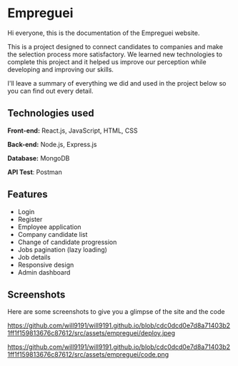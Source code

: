 
# Empreguei


Hi everyone, this is the documentation of the Empreguei website.

This is a project designed to connect candidates to companies and make the selection process more satisfactory. We learned new technologies to complete this project and it helped us improve our perception while developing and improving our skills.

I'll leave a summary of everything we did and used in the project below so you can find out every detail.
## Technologies used

**Front-end:** React.js, JavaScript, HTML, CSS

**Back-end:** Node.js, Express.js

**Database:** MongoDB

**API Test**: Postman
## Features

- Login
- Register
- Employee application
- Company candidate list
- Change of candidate progression
- Jobs pagination (lazy loading)
- Job details
- Responsive design
- Admin dashboard


## Screenshots
Here are some screenshots to give you a glimpse of the site and the code

https://github.com/will9191/will9191.github.io/blob/cdc0dcd0e7d8a71403b21ff1f159813676c87612/src/assets/empreguei/deploy.jpeg

https://github.com/will9191/will9191.github.io/blob/cdc0dcd0e7d8a71403b21ff1f159813676c87612/src/assets/empreguei/code.png

